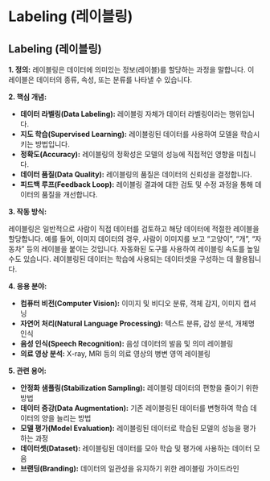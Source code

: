 # Labeling (레이블링)

## Labeling (레이블링)

**1. 정의:** 레이블링은 데이터에 의미있는 정보(레이블)를 할당하는 과정을 말합니다. 이 레이블은 데이터의 종류, 속성, 또는 분류를 나타낼 수 있습니다. 

**2. 핵심 개념:**

*   **데이터 라벨링(Data Labeling):** 레이블링 자체가 데이터 라벨링이라는 행위입니다.
*   **지도 학습(Supervised Learning):** 레이블링된 데이터를 사용하여 모델을 학습시키는 방법입니다.
*   **정확도(Accuracy):** 레이블링의 정확성은 모델의 성능에 직접적인 영향을 미칩니다.
*   **데이터 품질(Data Quality):** 레이블링의 품질은 데이터의 신뢰성을 결정합니다.
*   **피드백 루프(Feedback Loop):** 레이블링 결과에 대한 검토 및 수정 과정을 통해 데이터의 품질을 개선합니다.

**3. 작동 방식:**

레이블링은 일반적으로 사람이 직접 데이터를 검토하고 해당 데이터에 적절한 레이블을 할당합니다. 예를 들어, 이미지 데이터의 경우, 사람이 이미지를 보고 “고양이”, “개”, “자동차” 등의 레이블을 붙이는 것입니다.  자동화된 도구를 사용하여 레이블링 속도를 높일 수도 있습니다. 레이블링된 데이터는 학습에 사용되는 데이터셋을 구성하는 데 활용됩니다.

**4. 응용 분야:**

*   **컴퓨터 비전(Computer Vision):** 이미지 및 비디오 분류, 객체 감지, 이미지 캡셔닝
*   **자연어 처리(Natural Language Processing):** 텍스트 분류, 감성 분석, 개체명 인식
*   **음성 인식(Speech Recognition):** 음성 데이터의 발음 및 의미 레이블링
*   **의료 영상 분석:** X-ray, MRI 등의 의료 영상의 병변 영역 레이블링

**5. 관련 용어:**

*   **안정화 샘플링(Stabilization Sampling):** 레이블링 데이터의 편향을 줄이기 위한 방법
*   **데이터 증강(Data Augmentation):**  기존 레이블링된 데이터를 변형하여 학습 데이터의 양을 늘리는 방법
*   **모델 평가(Model Evaluation):** 레이블링된 데이터로 학습된 모델의 성능을 평가하는 과정
*   **데이터셋(Dataset):** 레이블링된 데이터를 모아 학습 및 평가에 사용하는 데이터 모음
*   **브랜딩(Branding):**  데이터의 일관성을 유지하기 위한 레이블링 가이드라인
